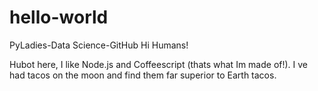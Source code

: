 # hello-world
PyLadies-Data Science-GitHub
Hi Humans!

Hubot here, I like Node.js and Coffeescript (thats what Im made of!).
I ve had tacos on the moon and find them far superior to Earth tacos.
